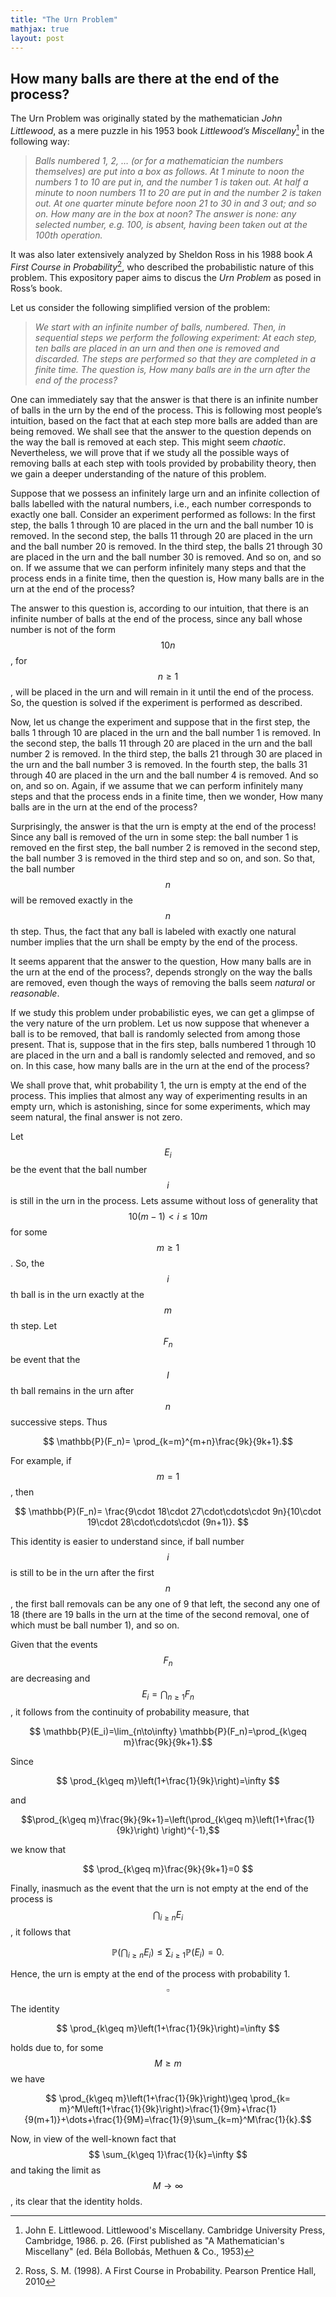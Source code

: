```yaml
---
title: "The Urn Problem"
mathjax: true
layout: post
---
```


## How many balls are there at the end of the process?

The Urn Problem was originally stated by the mathematician _John Littlewood_, as a mere puzzle in his 1953 book _Littlewood’s Miscellany_[^1] in the following way:  
> _Balls numbered 1, 2, …  (or for a mathematician the numbers themselves) are put into a box as follows. At 1 minute to noon the numbers 1 to 10 are put in, and the number 1 is taken out. At half a minute to noon numbers 11 to 20 are put in and the number 2 is taken out. At one quarter minute before noon 21 to 30 in and 3 out; and so on. How many are in the box at noon? The answer is none: any selected number, e.g. 100, is absent, having been taken out at the 100th operation._

It was also later extensively analyzed  by Sheldon Ross in his 1988 book _A First Course in Probability_[^2], who described the probabilistic nature of this problem. This expository paper aims to discus the _Urn Problem_ as posed in Ross’s book.

Let us consider the following simplified version of the problem:


> _We start with an infinite number of balls, numbered. Then, in sequential steps we perform the following experiment: At each step, ten balls are placed in an urn and then one is removed and discarded. The steps are performed so that they are completed in a finite time. The question is, How many balls are in the urn after the end of the process?_


One can immediately say that the answer is that there is an infinite number of balls in the urn by the end of the process. This is following most people’s intuition, based on the fact that at each step more balls are added than are being removed. We shall see that the answer to the question depends on the way the ball is removed at each step. This might seem _chaotic_. Nevertheless, we will prove that if we study all the possible ways of removing balls at each step with tools provided by probability theory, then we gain a deeper understanding of the nature of this problem.


Suppose that we possess an infinitely large urn and an infinite collection of balls labelled with the natural numbers, i.e., each number corresponds to exactly one ball.
Consider an experiment performed as follows: In the first step, the balls  1 through 10 are placed in the urn and the ball number 10 is removed. In the second step, the balls 11 through 20 are placed in the urn and the ball number 20 is removed. In the third step, the balls 21 through 30 are placed in the urn and the ball number 30 is removed. And so on, and so on. If we assume that we can perform infinitely many steps and that the process ends in a finite time, then the question is, How many balls are in the urn at the end of the process? 

The answer to this question is, according to our intuition, that there is an infinite number of balls at the end of the process, since any ball whose number is not of the form $$ 10n $$, for $$ n\geq 1 $$, will be placed in the urn and will remain in it until the  end of the process. So, the question is solved if the experiment is performed as described.

Now, let us change the experiment  and suppose that in the first step, the balls  1 through 10 are placed in the urn and the ball number 1 is removed. In the second step, the balls  11 through 20 are placed in the urn and the ball number 2 is removed. In the third step, the balls 21 through 30 are placed in the urn and the ball number 3 is removed. In the fourth step, the balls 31 through 40 are placed in the urn and the ball number 4 is removed. And so on, and so on. Again, if we assume that we can perform infinitely many steps and that the process ends in a finite time, then we wonder, How many balls are in the urn at the end of the process?  

Surprisingly, the answer is that the urn is empty at the end of the process! Since any ball is removed of the urn in some step: the ball number 1 is removed en the first step, the ball number 2 is removed in the second step, the ball number 3 is removed in the third step and so on, and  son. So that, the ball number  $$ n $$ will be removed exactly in the $$ n $$th step.  Thus, the fact that any ball is labeled with exactly one natural number implies that the urn shall be empty by the end of the process.

 It seems apparent that the answer to the question, How many balls are in the urn at the end of the process?, depends strongly on the way the balls are removed, even though the ways of removing the balls seem _natural_ or _reasonable_.

If we study this problem under probabilistic eyes, we can get a glimpse of the very nature of the urn problem. Let us now suppose that whenever a ball is to be removed, that ball is randomly selected from among those present. That is, suppose that in the firs step, balls numbered 1 through 10 are placed in the urn and a ball is randomly selected and removed, and so on. In this case, how many balls are in the urn at the end of the process?

We shall prove that, whit probability 1, the urn is empty at the end of the process. This implies that almost any way of experimenting results in an empty urn, which is astonishing, since for some experiments, which may seem natural, the final answer is not zero.
 
Let $$ E_i $$ be the event that the ball number $$ i $$ is still in the urn in the process. Lets assume without loss of generality that $$ 10(m-1) < i\leq 10m $$ for some $$ m\geq1 $$. So, the $$ i $$th ball is in the urn exactly at the $$ m $$th step. Let $$ F_n $$ be event that the $$ I $$th ball remains in the urn after  $$ n $$ successive steps. Thus 

$$ \mathbb{P}(F_n)= \prod_{k=m}^{m+n}\frac{9k}{9k+1}.$$

For example, if $$ m=1 $$, then 

$$ \mathbb{P}(F_n)= \frac{9\cdot 18\cdot 27\cdot\cdots\cdot 9n}{10\cdot 19\cdot 28\cdot\cdots\cdot (9n+1)}. $$

This identity is easier to understand since, if ball number  $$ i $$ is still to be in the urn after the first $$ n $$, the first ball removals can be any one of 9 that left, the second any one of 18 (there are 19 balls in the urn at the time of the second removal, one of which must be ball number 1), and so on. 

Given that the events $$ F_n $$ are decreasing and $$ E_i=\bigcap_{n\geq1}F_n $$, it follows from the continuity of probability measure, that 

$$ \mathbb{P}(E_i)=\lim_{n\to\infty} \mathbb{P}(F_n)=\prod_{k\geq m}\frac{9k}{9k+1}.$$

Since

$$ \prod_{k\geq m}\left(1+\frac{1}{9k}\right)=\infty $$

and 

$$\prod_{k\geq m}\frac{9k}{9k+1}=\left(\prod_{k\geq m}\left(1+\frac{1}{9k}\right) \right)^{-1},$$

we know that 

$$ \prod_{k\geq m}\frac{9k}{9k+1}=0 $$

Finally, inasmuch as the event that the urn is not empty at the end of the process is $$ \bigcap_{i\geq n}E_i $$, it follows that 

$$  \mathbb{P}(\bigcap_{i\geq n}E_i)\leq \sum_{i\geq 1} \mathbb{P}(E_i)=0. $$

Hence, the urn is empty at the end of the process with probability 1.                        $$\square $$ 


The identity 

$$ \prod_{k\geq m}\left(1+\frac{1}{9k}\right)=\infty $$

holds due to, for some $$ M\geq m $$ we have

$$   \prod_{k\geq m}\left(1+\frac{1}{9k}\right)\geq \prod_{k= m}^M\left(1+\frac{1}{9k}\right)>\frac{1}{9m}+\frac{1}{9(m+1)}+\dots+\frac{1}{9M}=\frac{1}{9}\sum_{k=m}^M\frac{1}{k}.$$


Now, in view of the well-known fact that $$ \sum_{k\geq 1}\frac{1}{k}=\infty $$ and taking the limit as $$ M\to\infty $$, its clear that the identity holds.



[^1]: John E. Littlewood. Littlewood's Miscellany. Cambridge University Press, Cambridge, 1986. p. 26. (First published as "A Mathematician's Miscellany" (ed. Béla Bollobás, Methuen \& Co., 1953)

[^2]: Ross, S. M. (1998). A First Course in Probability. Pearson Prentice Hall, 2010

 
